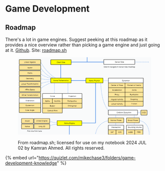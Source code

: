 # Game Development

## Roadmap

There's a lot in game engines. Suggest peeking at this roadmap as it provides a nice overview rather than picking a game engine and just going at it. [Github](https://github.com/kamranahmedse/developer-roadmap). Site: [roadmap.sh](https://roadmap.sh)

<figure><img src="../../.gitbook/assets/image (1) (1).png" alt=""><figcaption><p>From roadmap.sh; licensed for use on my notebook 2024 JUL 02 by Kamran Ahmed. All rights reserved.</p></figcaption></figure>



{% embed url="https://quizlet.com/mikechase3/folders/game-development-knowledge" %}
